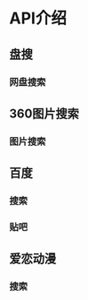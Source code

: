 # API介绍

## 盘搜

### 网盘搜索

<Route author="CaoMeiYouRen" :example="{keyword:888888}" path="/pansou" />

## 360图片搜索

### 图片搜索

<Route author="CaoMeiYouRen" :example="{keyword:888888,thumb:true}"  path="/image.so.com" :query="['keyword','thumb']" :queryDesc="['搜索关键词','是否使用360图床源']"/>


## 百度

### 搜索

<Route author="CaoMeiYouRen" :example="{keyword:888888}"  path="/baidu/www"/>

### 贴吧

<Route author="CaoMeiYouRen" :example="{keyword:888888}"  path="/baidu/tieba"  />


## 爱恋动漫

### 搜索

<Route author="CaoMeiYouRen" :example="{keyword:'超电磁炮'}" path="/kisssub"  />
